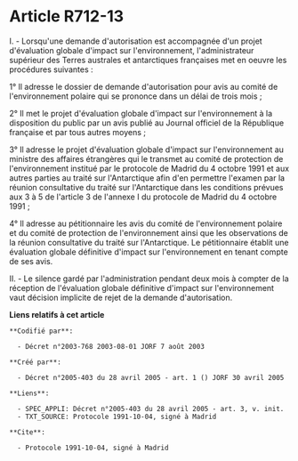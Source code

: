 # Article R712-13

I. - Lorsqu'une demande d'autorisation est accompagnée d'un projet d'évaluation globale d'impact sur l'environnement,
l'administrateur supérieur des Terres australes et antarctiques françaises met en oeuvre les procédures suivantes :

1° Il adresse le dossier de demande d'autorisation pour avis au comité de l'environnement polaire qui se prononce dans un
délai de trois mois ;

2° Il met le projet d'évaluation globale d'impact sur l'environnement à la disposition du public par un avis publié au
Journal officiel de la République française et par tous autres moyens ;

3° Il adresse le projet d'évaluation globale d'impact sur l'environnement au ministre des affaires étrangères qui le transmet
au comité de protection de l'environnement institué par le protocole de Madrid du 4 octobre 1991 et aux autres parties au
traité sur l'Antarctique afin d'en permettre l'examen par la réunion consultative du traité sur l'Antarctique dans les
conditions prévues aux 3 à 5 de l'article 3 de l'annexe I du protocole de Madrid du 4 octobre 1991 ;

4° Il adresse au pétitionnaire les avis du comité de l'environnement polaire et du comité de protection de l'environnement
ainsi que les observations de la réunion consultative du traité sur l'Antarctique. Le pétitionnaire établit une évaluation
globale définitive d'impact sur l'environnement en tenant compte de ses avis.

II. - Le silence gardé par l'administration pendant deux mois à compter de la réception de l'évaluation globale définitive
d'impact sur l'environnement vaut décision implicite de rejet de la demande d'autorisation.

**Liens relatifs à cet article**

	**Codifié par**:

	  - Décret n°2003-768 2003-08-01 JORF 7 août 2003

	**Créé par**:

	  - Décret n°2005-403 du 28 avril 2005 - art. 1 () JORF 30 avril 2005

	**Liens**:

	  - SPEC_APPLI: Décret n°2005-403 du 28 avril 2005 - art. 3, v. init.
	  - TXT_SOURCE: Protocole 1991-10-04, signé à Madrid

	**Cite**:

	  - Protocole 1991-10-04, signé à Madrid
